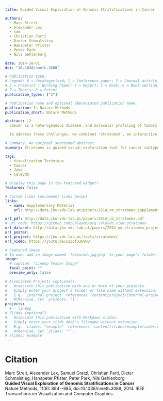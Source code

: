 ```yaml
---
title: Guided Visual Exploration of Genomic Stratifications in Cancer

authors:
  - Marc Streit
  - Alexander Lex
  - sam
  - Christian Partl
  - Dieter Schmalstieg
  - Hanspeter Pfister
  - Peter Park
  - Nils Gehlenborg

date: 2014-10-01
doi: "10.1038/nmeth.3088"

# Publication type.
# Legend: 0 = Uncategorized; 1 = Conference paper; 2 = Journal article;
# 3 = Preprint / Working Paper; 4 = Report; 5 = Book; 6 = Book section;
# 7 = Thesis; 8 = Patent
publication_types: ["2"]

# Publication name and optional abbreviated publication name.
publication: In Nature Methods
publication_short: Nature Methods

abstract: |2-
  Cancer is a heterogeneous disease, and molecular profiling of tumors from large cohorts has enabled characterization of new tumor subtypes. This is a prerequisite for improving personalized treatment and ultimately achieving better patient outcomes. Potential tumor subtypes can be identified with methods such as unsupervised clustering or network-based stratification, which assign patients to sets based on high-dimensional molecular profiles. Detailed characterization of identified sets and their interpretation, however, remain a time-consuming exploratory process.

  To address these challenges, we combined 'StratomeX', an interactive visualization tool that is freely available at <a href='https://caleydo.org/'>https://caleydo.org/</a>, with exploration tools to efficiently compare multiple patient stratifications, to correlate patient sets with clinical information or genomic alterations and to view the differences between molecular profiles across patient sets. Although we focus on cancer genomics here, StratomeX can also be applied in other disease cohorts.

# Summary. An optional shortened abstract.
summary: Stratomex is guided visual exploration tool for cancer subtype characteristics

tags:
  - Visualization Technique
  - Cancer
  - Java
  - Caleydo

# Display this page in the Featured widget?
featured: false

# Custom links (uncomment lines below)
links:
  - name: Supplementary Material
    url: http://data.jku-vds-lab.at/papers/2014_nm_stratomex_supplementary.pdf

url_pdf: http://data.jku-vds-lab.at/papers/2014_nm_stratomex.pdf
# url_code: https://github.com/Caleydo/org.caleydo.view.stratomex
url_dataset: http://data.jku-vds-lab.at/papers/2014_nm_stratomex_project.cal
url_poster:
url_project: https://jku-vds-lab.at/tools/stratomex/
url_video: https://youtu.be/s2ZofJ2GVHU

# Featured image
# To use, add an image named `featured.jpg/png` to your page's folder.
image:
  # caption: "LineUp Teaser Image"
  focal_point: ""
  preview_only: false

# Associated Projects (optional).
#   Associate this publication with one or more of your projects.
#   Simply enter your project's folder or file name without extension.
#   E.g. `internal-project` references `content/project/internal-project/index.md`.
#   Otherwise, set `projects: []`.
projects:
  # - lineup
# Slides (optional).
#   Associate this publication with Markdown slides.
#   Simply enter your slide deck's filename without extension.
#   E.g. `slides: "example"` references `content/slides/example/index.md`.
#   Otherwise, set `slides: ""`.
# slides: example
---
```


# Citation

Marc Streit, Alexander Lex, Samuel Gratzl, Christian Partl, Dieter Schmalstieg, Hanspeter Pfister, Peter Park, Nils Gehlenborg  <br>
**Guided Visual Exploration of Genomic Stratifications in Cancer** <br>
Nature Methods, 11(9): 884--885, doi:10.1038/nmeth.3088, 2014.
IEEE Transactions on Visualization and Computer Graphics.
